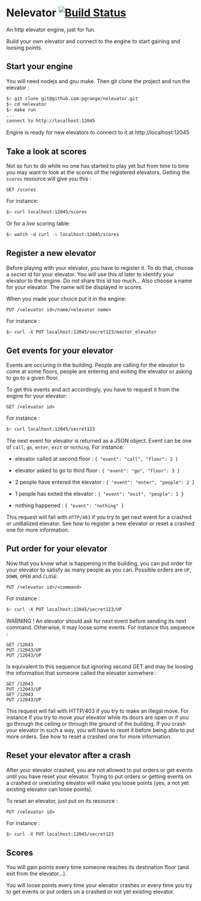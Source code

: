 # Nelevator [![Build Status](https://travis-ci.org/pgrange/nelevator.svg?branch=master)](https://travis-ci.org/pgrange/nelevator)

An http elevator engine, just for fun.

Build your own elevator and connect to the engine to start gaining and loosing points.

## Start your engine

You will need nodejs and gnu make. Then git clone the project and run the elevator :

```bash
$> git clone git@github.com:pgrange/nelevator.git
$> cd nelevator
$> make run
...
connect to http://localhost:12045
```
Engine is ready for new elevators to connect to it at http://localhost:12045

## Take a look at scores

Not so fun to do while no one has started to play yet but from time to time you may want to look at the scores of the registered elevators. Getting the `scores` resource will give you this :

```
GET /scores
```

For instance:

```bash
$> curl localhost:12045/scores
```

Or for a _live_ scoring table:

```bash
$> watch -d curl -s localhost:12045/scores
```

## Register a new elevator

Before playing with your elevator, you have to register it. To do that, choose a _secret_ id for your elevator. You will use this _id_ later to identify your elevator to the engine. Do not share this id too much... Also choose a name for your elevator. The name will be displayed in scores.

When you made your choice put it in the engine:

```
PUT /<elevator id>/name/<elevator name>
```

For instance :

```bash
$> curl -X PUT localhost:12045/secret123/master_elevator
```

## Get events for your elevator

Events are occuring in the building. People are calling for the elevator to come at some floors, people are entering and exiting the elevator or asking to go to a given floor.

To get this events and act accordingly, you have to request it from the engine for your elevator:

```
GET /<elevator id>
```

For instance :

```bash
$> curl localhost:12045/secret123
```

The next event for elevator is returned as a JSON object. Event can be one of `call`, `go`, `enter`, `exit` or `nothing`. For instance:

* elevator called at second floor : `{ "event": "call", "floor": 2 }`

* elevator asked to go to third floor : `{ "event": "go", "floor": 3 }`

* 2 people have entered the elevator : `{ "event": "enter", "people": 2 }`

* 1 people has exited the elevator : `{ "event": "exit", "people": 1 }`

* nothing happened : `{ "event": "nothing" }`
    
This request will fail with `HTTP/403` if you try to get next event for a crashed or unitialized elevator. See how to register a new elevator or reset a crashed one for more information.

## Put order for your elevator

Now that you know what is happening in the building, you can put order for your elevator to satisfy as many people as you can. Possible orders are `UP`, `DOWN`, `OPEN` and `CLOSE`:

```
PUT /<elevator id>/<command>
```

For instance :

```bash
$> curl -X PUT localhost:12045/secret123/UP
```

WARNING ! An elevator should ask for next event before sending its next command. Otherwise, it may loose some events. For instance this sequence :
```
GET /12043
PUT /12043/UP
PUT /12043/UP
```

Is equivalent to this sequence but ignoring second GET and may be loosing the information that someone called the elevator somwhere :
```
GET /12043
PUT /12043/UP
GET /12043
PUT /12043/UP
```

This request will fail with HTTP/403 if you try to make an illegal move. For instance if you try to move your elevator while its doors are open or if you go through the ceiling or through the ground of the building. If you crash your elevator in such a way, you will have to reset it before being able to put more orders. See how to reset a crashed one for more information.

## Reset your elevator after a crash

After your elevator crashed, you are not allowed to put orders or get events until you have reset your elevator. Trying to put orders or getting events on a crashed or unexisting elevator will make you loose points (yes, a not yet existing elevator can loose points).

To reset an elevator, just put on its resource :

```
PUT /<elevator id>
```

For instance :

```bash
$> curl -X PUT localhost:12045/secret123
```

## Scores

You will gain points every time someone reaches its destination floor (and exit from the elevator...).

You will loose points every time your elevator crashes or every time you try to get events or put orders on a crashed or not yet existing elevator.

